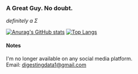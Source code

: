 ### A Great Guy. No doubt.
_definitely a Σ_

[![Anurag's GitHub stats](https://github-readme-stats.vercel.app/api?username=Datavorous&layout=compact&card_width=443&show_icons=true&show_icons=true&theme=dracula&hide_border=true)](https://github.com/anuraghazra/github-readme-stats)
[![Top Langs](https://github-readme-stats.vercel.app/api/top-langs/?username=Datavorous&layout=compact&card_width=443&show_icons=true&show_icons=true&theme=dracula&hide_border=true&langs_count=10)](https://github.com/Datavorous)
<br>
#### Notes
I'm no longer available on any social media platform.
<br>Email: digestingdata1@gmail.com
</p>
<br>

